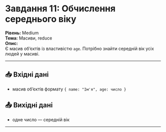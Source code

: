 # Завдання 11: Обчислення середнього віку  

**Рівень:** Medium  
**Тема:** Масиви, reduce  
**Опис:**  
Є масив об’єктів із властивістю `age`. Потрібно знайти середній вік усіх людей у масиві.  

---  

## 📥 Вхідні дані
- масив об’єктів формату `{ name: "Ім'я", age: число }`  

## 📤 Вихідні дані
- одне число — середній вік  

---